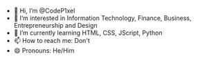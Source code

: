 - 👋 Hi, I’m @CodeP1xel
- 👀 I’m interested in Information Technology, Finance, Business, Entrepreneurship and Design
- 🌱 I’m currently learning HTML, CSS, JScript, Python
- 📫 How to reach me: Don't
- 😄 Pronouns: He/Him
